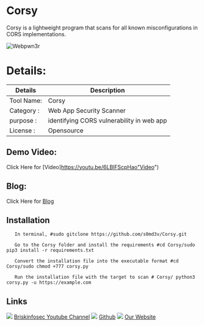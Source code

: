  Corsy
============
 Corsy is a lightweight program that scans for all known misconfigurations in CORS implementations.

![Webpwn3r](https://www.briskinfosec.com//assets/tooloftheday/Tool_Of_the_day_-_1.jpg)

Details:
============
|  Details | Description   |
| ------------ | ------------ |
|Tool Name:|  Corsy |
|Category :| Web App Security Scanner |
|purpose  :|  identifying CORS vulnerability in web app  |
|License  :| Opensource

Demo Video:
-----------------
Click Here for [Video]https://youtu.be/6LBlFScpHao"Video")

Blog: 
--------------
Click Here for [Blog]([https://www.briskinfosec.com/tooloftheday/toolofthedaydetail/CORSY-Tool-Opensource-CORS-Web-Vulnerability-Scanner](https://www.briskinfosec.com/tooloftheday/toolofthedaydetail/CORSY-Tool-Opensource-CORS-Web-Vulnerability-Scanner)"Blog")

Installation
----------------

       In terminal, #sudo gitclone https://github.com/s0md3v/Corsy.git
       
       Go to the Corsy folder and install the requirements #cd Corsy/sudo pip3 install -r requirements.txt
       
       Convert the installation file into the executable format #cd Corsy/sudo chmod +777 corsy.py
       
       Run the installation file with the target to scan # Corsy/ python3 corsy.py -u https://example.com

Links
----------------
![ ](https://img.icons8.com/color/15/000000/youtube-play.png) [Briskinfosec Youtube Channel](https://www.youtube.com/channel/UCcPmqqYETcO_7-6p_uUsF1w "Briskinfosec Youtube Channel")
 ![ ](https://img.icons8.com/glyph-neue/15/000000/github.png) [Github](https://github.com/briskinfosec "Github") 
![ ](https://img.icons8.com/ios/15/000000/internet--v2.png) [Our Website](https://www.briskinfosec.com/ "Our Website")
